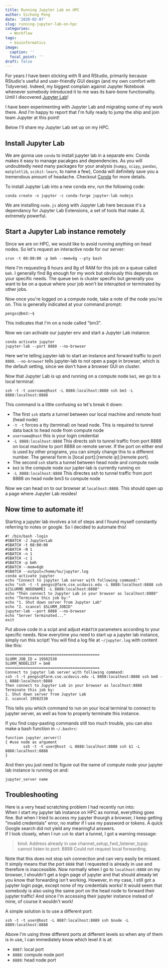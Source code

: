 ```yaml
---
title: Running Jupyter Lab on HPC
author: Sichong Peng
date: '2020-02-07'
slug: running-jupyter-lab-on-hpc
categories:
  - Workflow
tags:
  - bioinformatics
image:
  caption: ''
  focal_point: ''
draft: false
---
```


For years I have been sticking with R and RStudio, primarily because RStudio's useful and user-friendly GUI design (and my own comfort with Tidyverse). Indeed, my biggest complain against Jupyter Notebook whenever somebody introduced it to me was its bare-bone functionality. Until I discovered [Jupyter Lab](https://jupyterlab.readthedocs.io/en/stable/)!

I have been experimenting with Jupyter Lab and migrating some of my work there. And I'm happy to report that I'm fully ready to jump the ship and join team Jupyter at this point!

Below I'll share my Jupyter Lab set up on my HPC. 

## Install Jupyter Lab 

We are gonna use `conda` to install jupyter lab in a separate env. Conda makes it easy to manage pacakges and dependencies. As you will undoubtedly need many packages for your analysis (`numpy`, `scipy`, `pandas`, `matplotlib`, `scikit-learn`, to name a few), Conda will definitely save you a tremendous amount of headache. Checkout [Conda](https://www.anaconda.com/) for more details.

To install Jupyter Lab into a new conda env, run the following code:
```
conda create -n jupyter -c conda-forge jupyter-lab nodejs
```

We are installing `node.js` along with Jupyter Lab here because it's a dependancy for Jupyter Lab Extensions, a set of tools that make JL extremely powerful.


## Start a Jupyter Lab instance remotely

Since we are on HPC, we would like to avoid running anything on head nodes. So let's request an interactive node for our server:
```
srun -t 08:00:00 -p bmh --mem=8g --pty bash
```

Here I'm requesting 8 hours and 8g of RAM for this job on a queue called `bmh`. I generally find 8g enough for my work but obviously this depends on your specific needs. The queue `bmh` is cluster specific but generally you want to be on a queue where your job won't be interupted or terminated by other jobs.

Now once you're logged on a compute node, take a note of the node you're on. This is generally indicated at your command prompt:
```
pengsc@bm3:~$ 
```
This indicates that I'm on a node called "bm3". 

Now we can activate our jupyter env and start a Jupyter Lab instance:
```
conda activate jupyter
jupyter-lab --port 8888 --no-browser
```

Here we're telling jupyter-lab to start an instance and forward traffic to port `8888`. `--no-browser` tells jupyter-lab to not open a page in browser, which is the default setting, since we don't have a browser GUI on cluster.

Now that Jupyter Lab is up and running on a compute node `bm3`, we go to a local terminal:
```
ssh -t -t username@host -L 8888:localhost:8888 ssh bm3 -L 8888:localhost:8888
```

This command is a little confusing so let's break it down:  

- The first `ssh` starts a tunnel between our local machine and remote host (head node)
- `-t -t` forces a tty (terminal) on head node. This is required to tunnel data back to head node from compute node
- `username@host` this is your login credential
- `-L 8888:localhost:8888` This directs ssh to tunnel traffic from port 8888 on local machine to port 8888 on remote server. If the port on either end is used by other programs, you can simply change this to a different number. The general form is [local port]:[remote ip]:[remote port].
- The second `ssh` starts a tunnel between head node and compute node
- `bm3` is the compute node our jupter-lab is currently running on
- `-L 8888:localhost:8888` This directes ssh to tunnel traffic from port 8888 on head node bm3 to compute node

Now we can head on to our browser at `localhost:8888`. This should open up a page where Jupyter Lab resides!

## Now time to automate it!

Starting a jupyter lab involves a lot of steps and I found myself constantly referring to notes or google. So I decided to automate this!

```
#! /bin/bash -login
#SBATCH -J JupyterLab
#SBATCH -t 08:00:00
#SBATCH -N 1
#SBATCH -n 1
#SBATCH -c 1
#SBATCH -p bmh
#SBATCH --mem=6gb
#SBATCH --output=/home/%u/jupyter.log
conda activate jupyter
echo "Connect to jupyter lab server with following command:"
echo "ssh -t -t pengsc@farm.cse.ucdavis.edu -L 8888:localhost:8888 ssh ${SLURMD_NODENAME} -L 8888:localhost:8888"
echo "Then connect to Jupyter Lab in your browser as localhost:8888"
echo "Terminate this job by:"
echo "1. Shut down server from Jupyter Lab"
echo "2. scancel $SLURM_JOBID"
jupyter-lab --port 8888 --no-browser
echo "Server terminated..."
exit
```

Put above code in a scipt and adjust `#SBATCH` parameters according to your specific needs. Now everytime you need to start up a jupyter lab instance, simply run this script! You will find a log file at `~/jupyter.log` with content like this:

```
==========================================
SLURM_JOB_ID = 19502530
SLURM_NODELIST = bm8
==========================================
Connect to jupyter lab server with following command:
ssh -t -t pengsc@farm.cse.ucdavis.edu -L 8888:localhost:8888 ssh bm8 -L 8888:localhost:8888
Then connect to Jupyter Lab in your browser as localhost:8888
Terminate this job by:
1. Shut down server from Jupyter Lab
2. scancel 19502530

```
This tells you which command to run on your local terminal to connect to jupyter server, as well as how to properly terminate this instance.

If you find copy-pasting commands still too much trouble, you can also make a bash function in `~/.bashrc`:

```
function jupyter_server()
{ #use node as argument
        ssh -t -t user@host -L 8888:localhost:8888 ssh $1 -L 8888:localhost:8888
}
```
And then you just need to figure out the name of compute node your jupyter lab instance is running on and:
```
jupyter_server name
```

## Troubleshooting
Here is a very head scratching problem I had recently run into:  
When I start my jupyter lab instance on HPC as normal, everything goes fine. But when I tried to access my jupyter thourgh a browser, I keep getting "invalid credentials" error, no matter if I use my password or tokens. A quick Google search did not yield any meaningful answers.  
If I look closely, when I run `ssh` to start a tunnel, I got a warning message:
> bind: Address already in use
channel_setup_fwd_listener_tcpip: cannot listen to port: 8888
Could not request local forwarding.

Note that this does not stop ssh connection and can very easily be missed. It simply means that the port `8888` that I requested is already in use and therefore is inaccessible. Now normally when I go to `localhost:8888` on my browser, I shouldn't get a login page of jupyter and that should already let you know that forwarding isn't working. However, in my case, I still got a jupyter login page, except none of my credentials works! It would seem that somebody is also using the same port on the head node to forward their jupyter traffic! And since I'm accessing their jupyter instance instead of mine, of course it wouldn't work!

A simple solution is to use a different port:
```
ssh -t -t user@host -L 8887:localhost:8889 ssh $node -L 8889:localhost:8888
```
Above I'm using three different ports at different levels so when any of them is in use, I can immediately know which level it is at:  
- `8887`: local port
- `8888`: compute node port
- `8889`: head node port
